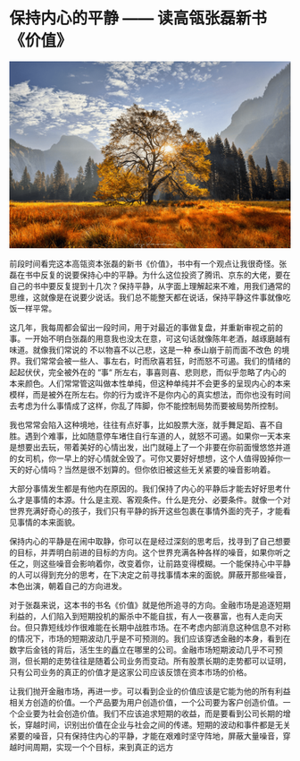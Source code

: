 # 保持内心的平静 —— 读高瓴张磊新书《价值》

![](../images/jiazhi.png)

前段时间看完这本高瓴资本张磊的新书《价值》，书中有一个观点让我很奇怪。张磊在书中反复的说要保持心中的平静。为什么这位投资了腾讯、京东的大佬，要在自己的书中要反复提到十几次？保持平静，从字面上理解起来不难，用我们通常的思维，这就像是在说要少说话。我们总不能整天都在说话，保持平静这件事就像吃饭一样平常。

这几年，我每周都会留出一段时间，用于对最近的事做复盘，并重新审视之前的事。一开始不明白张磊的用意我也没太在意，可这句话就像陈年老酒，越琢磨越有味道。就像我们常说的 不以物喜不以己悲，这是一种 泰山崩于前而面不改色 的境界。我们常常会被一些人、事左右，时而欣喜若狂，时而怒不可遏。我们的情绪的起起伏伏，完全被外在的 “事“ 所左右，事喜则喜、悲则悲，而似乎忽略了内心的本来颜色。人们常常管这叫做本性单纯，但这种单纯并不会更多的呈现内心的本来模样，而是被外在所左右。你的行为或许不是你内心的真实想法，而你也没有时间去考虑为什么事情成了这样，你乱了阵脚，你不能控制局势而要被局势所控制。

我也常常会陷入这种境地，往往有点好事，比如股票大涨，就手舞足蹈、喜不自胜。遇到个难事，比如随意停车堵住自行车道的人，就怒不可遏。如果你一天本来是想要出去玩，带着美好的心情出发，出门就碰上了一个非要在你前面慢悠悠并道的女司机，你一早上的好心情就全毁了。可你又要好好想想，这个人值得毁掉你一天的好心情吗？当然是很不划算的。但你依旧被这些无关紧要的噪音影响着。

大部分事情发生都是有他内在原因的。我们保持了内心的平静后才能去好好思考什么才是事情的本源。什么是主观、客观条件。什么是充分、必要条件。就像一个对世界充满好奇心的孩子，我们只有平静的拆开这些包裹在事情外面的壳子，才能看见事情的本来面貌。

保持内心的平静是在闹中取静，你可以在是经过深刻的思考后，找寻到了自己想要的目标，并弄明白前进的目标的方向。这个世界充满各种各样的噪音，如果你听之任之，则这些噪音会影响着你，改变着你，让前路变得模糊。一个能保持心中平静的人可以得到充分的思考，在下决定之前寻找事情本来的面貌。屏蔽开那些噪音，本色出演，朝着自己的方向进发。

对于张磊来说，这本书的书名《价值》就是他所追寻的方向。金融市场是追逐短期利益的，人们陷入到短期投机的厮杀中不能自拔，有人一夜暴富，也有人走向天台。但只靠短线炒作很难能在长期中战胜市场。在不考虑内部消息这种信息不对称的情况下，市场的短期波动几乎是不可预测的。我们应该穿透金融的本身，看到在数字后金钱的背后，活生生的矗立在哪里的公司。金融市场短期波动几乎不可预测，但长期的走势往往是随着公司业务而变动。所有股票长期的走势都可以证明，只有公司业务的真正的价值才是这家公司应该反馈在资本市场的价格。

让我们抛开金融市场，再进一步。可以看到企业的价值应该是它能为他的所有利益相关方创造的价值。一个产品要为用户创造价值，一个公司要为客户创造价值。一个企业要为社会创造价值。我们不应该追求短期的收益，而是要看到公司长期的增长，穿越时间，识别出价值在企业与社会之间的传递。短期的波动和事件都是无关紧要的噪音，只有保持住内心的平静，才能在艰难时坚守阵地，屏蔽大量噪音，穿越时间周期，实现一个个目标，来到真正的远方
